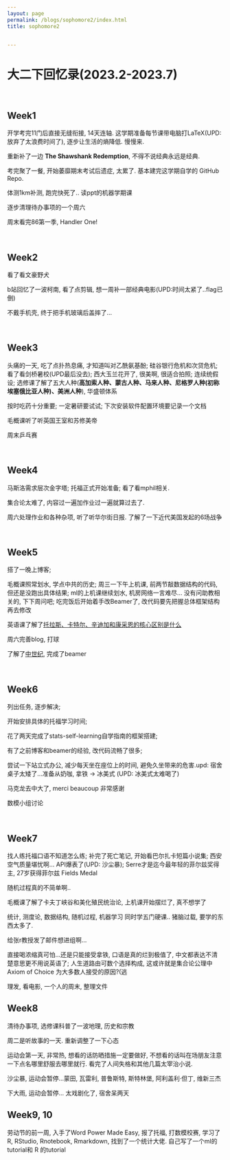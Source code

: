 ```yaml
---
layout: page
permalink: /blogs/sophomore2/index.html
title: sophomore2


---
```




# 大二下回忆录(2023.2-2023.7)

<br>

## Week1

开学考完11门后直接无缝衔接, 14天连轴. 这学期准备每节课带电脑打LaTeX(UPD:放弃了太浪费时间了), 逐步让生活的熵降低. 慢慢来.

重新补了一边 **The Shawshank Redemption**, 不得不说经典永远是经典.

考完聚了一餐, 开始萎靡期末考试后遗症, 太累了. 基本建完这学期自学的 GitHub Repo.

体测1km补测, 跑完快死了.. 读ppt的机器学期课

逐步清理待办事项的一个周六

周末看完86第一季, Handler One!

<br>

## Week2

看了看文豪野犬

b站回忆了一波柯南, 看了点剪辑, 想一周补一部经典电影(UPD:时间太紧了..flag已倒)

不戴手机壳, 终于把手机玻璃后盖摔了...

<br>

## Week3

头痛的一天, 吃了点扑热息痛, 才知道叫对乙酰氨基酚; 硅谷银行危机和次贷危机; 看了看剑桥暑校(UPD最后没去); 西大玉兰花开了, 很美啊, 很适合拍照; 连续统假设; 选修课了解了五大人种(**高加索人种、蒙古人种、马来人种、尼格罗人种(初称埃塞俄比亚人种)、美洲人种**), 华盛顿体系

按时吃药十分重要; 一定暑研要试试; 下次安装软件配置环境要记录一个文档

毛概课听了听英国王室和苏修美帝

周末乒乓赛

<br>

## Week4

马斯洛需求层次金字塔; 托福正式开始准备; 看了看mphil相关.

集合论太难了, 内容过一遍加作业过一遍就算过去了.

周六处理作业和各种杂项, 听了听华尔街日报. 了解了一下近代美国发起的6场战争

<br>

## Week5

搭了一晚上博客;

毛概课照常划水, 学点中共的历史; 周三一下午上机课, 前两节敲数据结构的代码, 但还是没跑出具体结果; ml的上机课继续划水, 机房网络一言难尽… 没有问助教相关的, 下下周问吧; 吃完饭后开始着手改Beamer了, 改代码要先把握总体框架结构再去修改

英语课了解了[托拉斯、卡特尔、辛迪加和康采恩的核心区别是什么](https://www.zhihu.com/question/29681041)

周六完善blog, 打球

了解了[中世纪](https://zh.wikipedia.org/wiki/中世纪), 完成了beamer

<br>

## Week6

列出任务, 逐步解决;

开始安排具体的托福学习时间; 

花了两天完成了stats-self-learning自学指南的框架搭建; 

有了之前博客和beamer的经验, 改代码流畅了很多; 

尝试一下站立式办公, 减少每天坐在座位上的时间, 避免久坐带来的危害.upd: 宿舍桌子太矮了…准备从奶咖, 拿铁 → 冰美式 (UPD: 冰美式太难喝了)

马克龙去中大了, merci beaucoup 非常感谢

数模小组讨论

<br>

## Week7

找人练托福口语不知道怎么练;  补完了死亡笔记, 开始看巴尔扎卡短篇小说集; 西安空气质量堪忧啊… API爆表了(UPD: 沙尘暴); Serre才是迄今最年轻的菲尔兹奖得主, 27岁获得菲尔兹 Fields Medal

随机过程真的不简单啊..

毛概课了解了卡夫丁峡谷和美化殖民统治论, 上机课开始摆烂了, 真不想学了

统计, 测度论, 数据结构, 随机过程, 机器学习 同时学五门硬课.. 猪脑过载, 要学的东西太多了.

给张r教授发了邮件想进组啊...

直接喝浓缩真可怕...还是只能接受拿铁, 口语是真的烂到极值了, 中文都表达不清楚意思更不用说英语了; 人生道路由可数个选择构成, 这或许就是集合论公理中 Axiom of Choice 为大多数人接受的原因?(逃

理发, 看电影, 一个人的周末, 整理文件

## Week8

清待办事项, 选修课科普了一波地理, 历史和宗教

周二是听故事的一天. 重新调整了一下心态

运动会第一天, 非常热, 想看的话防晒措施一定要做好, 不想看的话叫在场朋友注意一下点名哪里舒服去哪里就行. 看完了人间失格和其他几篇太宰治小说.

沙尘暴, 运动会暂停...蒙田, 瓦雷利, 普鲁斯特, 斯特林堡, 阿利盖利·但丁, 维新三杰

下大雨, 运动会暂停... 太戏剧化了, 宿舍呆两天

## Week9, 10

劳动节的前一周, 入手了Word Power Made Easy, 报了托福, 打数模校赛, 学习了R, RStudio, Rnotebook, Rmarkdown, 找到了一个统计大佬. 自己写了一个ml的 tutorial和 R 的tutorial